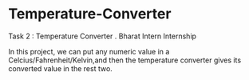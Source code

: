 # Temperature-Converter
Task 2 : Temperature Converter . Bharat Intern Internship

In this project, we can put any numeric value in a Celcius/Fahrenheit/Kelvin,and then the temperature converter gives its
converted value in the rest two.
